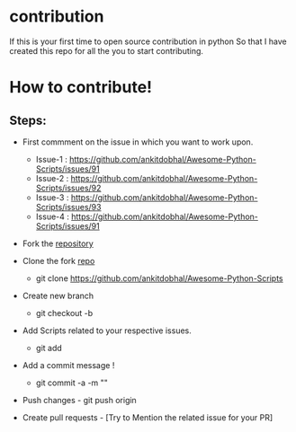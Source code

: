 # contribution
 If this is your first time to open source contribution in python So that I have created this repo for all the you to start contributing.

# How to contribute!

## Steps:
  -  First commment on the issue in which you want to work upon.
     - Issue-1 : https://github.com/ankitdobhal/Awesome-Python-Scripts/issues/91
     - Issue-2 : https://github.com/ankitdobhal/Awesome-Python-Scripts/issues/92
     - Issue-3 : https://github.com/ankitdobhal/Awesome-Python-Scripts/issues/93
     - Issue-4 : https://github.com/ankitdobhal/Awesome-Python-Scripts/issues/91
  
  -  Fork the [repository](https://github.com/ankitdobhal/Awesome-Python-Scripts)
  
  -  Clone the fork [repo](https://github.com/ankitdobhal/Awesome-Python-Scripts)
     - git clone https://github.com/ankitdobhal/Awesome-Python-Scripts
  -  Create new branch 
     - git checkout -b <Your-Branch-Name>
  
  -  Add Scripts related to your respective issues.
     - git add <your-contribution>
 
  -  Add a commit message !
     - git commit -a -m "<Added your message>"
  -  Push changes
    - git push origin
 
  -  Create pull requests
    - [Try to Mention the related issue for your PR]
